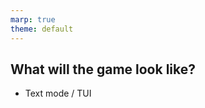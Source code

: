 ```yaml
---
marp: true
theme: default
---
```

<style>
.dodgerblue {
  color: dodgerblue;
}
</style>
## What will the game look like?

- Text mode / TUI



